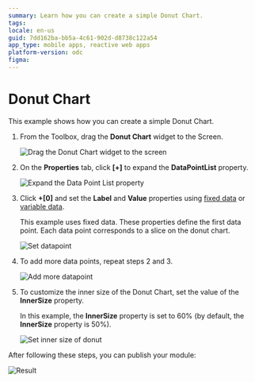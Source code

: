 ```yaml
---
summary: Learn how you can create a simple Donut Chart.
tags: 
locale: en-us
guid: 7dd162ba-bb5a-4c61-902d-d8738c122a54
app_type: mobile apps, reactive web apps
platform-version: odc
figma:
---
```


# Donut Chart

This example shows how you can create a simple Donut Chart.

1. From the Toolbox, drag the **Donut Chart** widget to the Screen.

    ![Drag the Donut Chart widget to the screen](images/chartdonut-drag-ss.png)

1. On the **Properties** tab, click **[+]** to expand the **DataPointList** property.

    ![Expand the Data Point List property](images/chartdonut-expand-ss.png)

1. Click **+[0]** and set the **Label** and **Value** properties using [fixed data](data.md#populate-your-chart-with-fixed-data) or [variable data](data.md#populate-your-chart-with-variable-data).

    This example uses fixed data. These properties define the first data point. Each data point corresponds to a slice on the donut chart. 

    ![Set datapoint](images/chartdonut-datapoint-ss.png)

1. To add more data points, repeat steps 2 and 3.
    
    ![Add more datapoint](images/chartdonut-extra-datapoints-ss.png)

1. To customize the inner size of the Donut Chart, set the value of the **InnerSize** property. 

    In this example, the **InnerSize** property is set to 60% (by default, the **InnerSize** property is 50%).

    ![Set inner size of donut](images/chartdonut-innersize-ss.png)

After following these steps, you can publish your module:

![Result](images/chartdonut-result.png)
